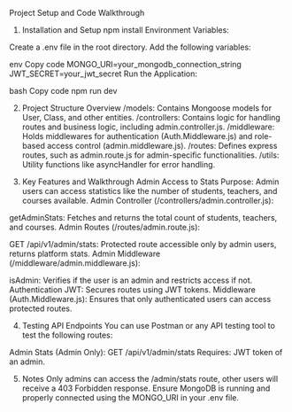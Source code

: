 Project Setup and Code Walkthrough
1. Installation and Setup
npm install
Environment Variables:

Create a .env file in the root directory. Add the following variables:

env
Copy code
MONGO_URI=your_mongodb_connection_string
JWT_SECRET=your_jwt_secret
Run the Application:

bash
Copy code
npm run dev

2. Project Structure Overview
/models: Contains Mongoose models for User, Class, and other entities.
/controllers: Contains logic for handling routes and business logic, including admin.controller.js.
/middleware: Holds middlewares for authentication (Auth.Middleware.js) and role-based access control (admin.middleware.js).
/routes: Defines express routes, such as admin.route.js for admin-specific functionalities.
/utils: Utility functions like asyncHandler for error handling.


3. Key Features and Walkthrough
Admin Access to Stats
Purpose: Admin users can access statistics like the number of students, teachers, and courses available.
Admin Controller (/controllers/admin.controller.js):

getAdminStats: Fetches and returns the total count of students, teachers, and courses.
Admin Routes (/routes/admin.route.js):

GET /api/v1/admin/stats: Protected route accessible only by admin users, returns platform stats.
Admin Middleware (/middleware/admin.middleware.js):

isAdmin: Verifies if the user is an admin and restricts access if not.
Authentication
JWT: Secures routes using JWT tokens.
Middleware (Auth.Middleware.js): Ensures that only authenticated users can access protected routes.



4. Testing API Endpoints
You can use Postman or any API testing tool to test the following routes:

Admin Stats (Admin Only):
GET /api/v1/admin/stats
Requires: JWT token of an admin.



5. Notes
Only admins can access the /admin/stats route, other users will receive a 403 Forbidden response.
Ensure MongoDB is running and properly connected using the MONGO_URI in your .env file.
